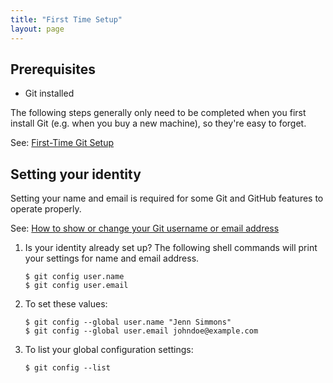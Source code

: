 ```yaml
---
title: "First Time Setup"
layout: page
---
```

## Prerequisites 
- Git installed

The following steps generally only need to be completed when you first install Git (e.g. when you buy a new machine), so they're easy to forget.

See: [First-Time Git Setup](https://git-scm.com/book/en/v2/Getting-Started-First-Time-Git-Setup)

## Setting your identity
Setting your name and email is required for some Git and GitHub features to operate properly.

See: [How to show or change your Git username or email address](https://alvinalexander.com/git/git-show-change-username-email-address/)

1. Is your identity already set up? The following shell commands will print your settings for name and email address.

    ```shell
    $ git config user.name
    $ git config user.email
    ```

2. To set these values:

    ```shell
    $ git config --global user.name "Jenn Simmons"
    $ git config --global user.email johndoe@example.com
    ```

3. To list your global configuration settings:

    ```shell
    $ git config --list
    ```

    